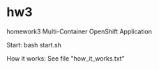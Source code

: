 # hw3
homework3 Multi-Container OpenShift Application

Start:
bash start.sh

How it works:
See file "how_it_works.txt"
